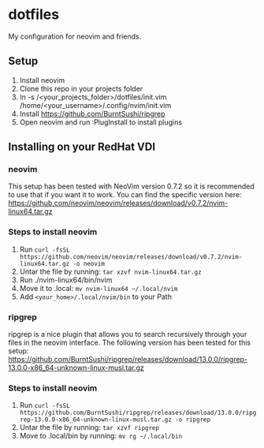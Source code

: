 # dotfiles

My configuration for neovim and friends.

## Setup

1. Install neovim
2. Clone this repo in your projects folder
3. ln -s /<your_projects_folder>/dotfiles/init.vim /home/<your_username>/.config/nvim/init.vim
4. Install https://github.com/BurntSushi/ripgrep
5. Open neovim and run :PlugInstall to install plugins

## Installing on your RedHat VDI
### neovim
This setup has been tested with NeoVim version 0.7.2 so it is recommended to use that if you want it to work.
You can find the specific version here:
https://github.com/neovim/neovim/releases/download/v0.7.2/nvim-linux64.tar.gz

### Steps to install neovim
1. Run ```curl -fsSL https://github.com/neovim/neovim/releases/download/v0.7.2/nvim-linux64.tar.gz -o neovim```
2. Untar the file by running: ```tar xzvf nvim-linux64.tar.gz```
3. Run ./nvim-linux64/bin/nvim
4. Move it to .local: ```mv nvim-linux64 ~/.local/nvim```
5. Add ```<your_home>/.local/nvim/bin``` to your Path

### ripgrep
ripgrep is a nice plugin that allows you to search recursively through your files in the neovim interface.
The following version has been tested for this setup:
https://github.com/BurntSushi/ripgrep/releases/download/13.0.0/ripgrep-13.0.0-x86_64-unknown-linux-musl.tar.gz

### Steps to install neovim
1. Run ```curl -fsSL https://github.com/BurntSushi/ripgrep/releases/download/13.0.0/ripgrep-13.0.0-x86_64-unknown-linux-musl.tar.gz -o ripgrep```
2. Untar the file by running: ```tar xzvf ripgrep```
3. Move to .local/bin by running: ```mv rg ~/.local/bin```